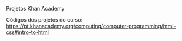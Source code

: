 Projetos Khan Academy

Códigos dos projetos do curso: https://pt.khanacademy.org/computing/computer-programming/html-css#intro-to-html
